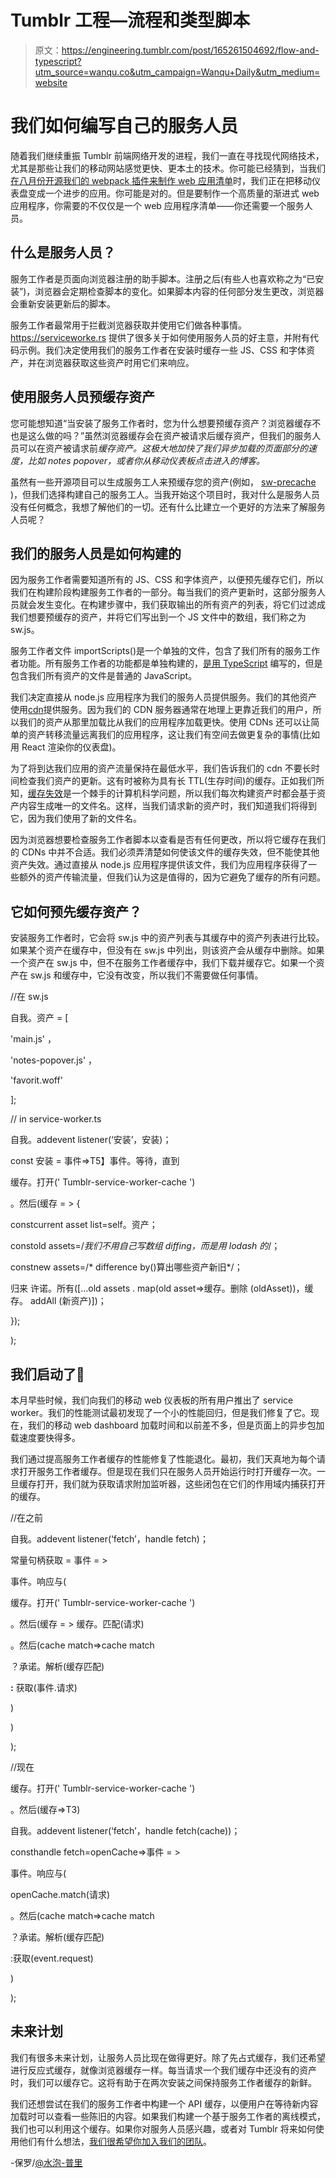 # Tumblr 工程—流程和类型脚本

> 原文：<https://engineering.tumblr.com/post/165261504692/flow-and-typescript?utm_source=wanqu.co&utm_campaign=Wanqu+Daily&utm_medium=website>

# 我们如何编写自己的服务人员

随着我们继续重振 Tumblr 前端网络开发的进程，我们一直在寻找现代网络技术，尤其是那些让我们的移动网站感觉更快、更本土的技术。你可能已经猜到，当我们[在八月份开源我们的 webpack 插件来制作 web 应用清单](https://javascript.tumblr.com/post/177492037092/making-a-progressive-web-app-with-webpack-just-got)时，我们正在把移动仪表盘变成一个进步的应用。你可能是对的。但是要制作一个高质量的渐进式 web 应用程序，你需要的不仅仅是一个 web 应用程序清单——你还需要一个服务人员。

## 什么是服务人员？

服务工作者是页面向浏览器注册的助手脚本。注册之后(有些人也喜欢称之为“已安装”)，浏览器会定期检查脚本的变化。如果脚本内容的任何部分发生更改，浏览器会重新安装更新后的脚本。

服务工作者最常用于拦截浏览器获取并使用它们做各种事情。https://serviceworke.rs 提供了很多关于如何使用服务人员的好主意，并附有代码示例。我们决定使用我们的服务工作者在安装时缓存一些 JS、CSS 和字体资产，并在浏览器获取这些资产时用它们来响应。

## 使用服务人员预缓存资产

您可能想知道“当安装了服务工作者时，您为什么想要预缓存资产？浏览器缓存不也是这么做的吗？”虽然浏览器缓存会在资产被请求后缓存资产，但我们的服务人员可以在资产被请求前*缓存资产。这极大地加快了我们异步加载的页面部分的速度，比如 notes popover，或者你从移动仪表板点击进入的博客。*

虽然有一些开源项目可以生成服务工人来预缓存您的资产(例如， [sw-precache](https://t.umblr.com/redirect?z=https%3A%2F%2Fgithub.com%2FGoogleChromeLabs%2Fsw-precache&t=YWJkMmU1ZmVlOWMxMTU5MTdiNTVhMWFiYTA0MjE0OGNmMDQ3OTdhOSw1MGFlNWU2ZjM4ZDZhMmI3NzRlYjk0Mzg5MjUyZGM5YWQ2NTc2ZjYz) )，但我们选择构建自己的服务工人。当我开始这个项目时，我对什么是服务人员没有任何概念，我想了解他们的一切。还有什么比建立一个更好的方法来了解服务人员呢？

## 我们的服务人员是如何构建的

因为服务工作者需要知道所有的 JS、CSS 和字体资产，以便预先缓存它们，所以我们在构建阶段构建服务工作者的一部分。每当我们的资产更新时，这部分服务人员就会发生变化。在构建步骤中，我们获取输出的所有资产的列表，将它们过滤成我们想要预缓存的资产，并将它们写出到一个 JS 文件中的数组，我们称之为 sw.js。

服务工作者文件 importScripts()是一个单独的文件，包含了我们所有的服务工作者功能。所有服务工作者的功能都是单独构建的，[是用 TypeScript](https://javascript.tumblr.com/post/165082071937/flow-and-typescript) 编写的，但是包含我们所有资产的文件是普通的 JavaScript。

我们决定直接从 node.js 应用程序为我们的服务人员提供服务。我们的其他资产使用[cdn](https://t.umblr.com/redirect?z=https%3A%2F%2Fwww.cloudflare.com%2Flearning%2Fcdn%2Fwhat-is-a-cdn%2F&t=ZWJhODUxMjBiZDU1MzUzMTg3MTJjMzdlNDhiYWNhNThmYWRkMTQ5OCw4YWUyNTc3M2RmZWNlZDdmYjAzZDE4YWE1OGI4YTRmYzE1ZGJmMmUx)提供服务。因为我们的 CDN 服务器通常在地理上更靠近我们的用户，所以我们的资产从那里加载比从我们的应用程序加载更快。使用 CDNs 还可以让简单的资产转移流量远离我们的应用程序，这让我们有空间去做更复杂的事情(比如用 React 渲染你的仪表盘)。

为了将到达我们应用的资产流量保持在最低水平，我们告诉我们的 cdn 不要长时间检查我们资产的更新。这有时被称为具有长 TTL(生存时间)的缓存。正如我们所知，[缓存失效](https://t.umblr.com/redirect?z=https%3A%2F%2Fwww.martinfowler.com%2Fbliki%2FTwoHardThings.html&t=NTgwOTAxN2QyMzFiZWE1MDhkOWI3ZDFkZDE5NjgzMDUxYTJjMDFiMCxiYWNkMmU0YjJlMDVjM2YyZDQ3MTJmNmM1NGYyZmI5YTg4NGYzOGMy)是一个棘手的计算机科学问题，所以我们每次构建资产时都会基于资产内容生成唯一的文件名。这样，当我们请求新的资产时，我们知道我们将得到它，因为我们使用了新的文件名。

因为浏览器想要检查服务工作者脚本以查看是否有任何更改，所以将它缓存在我们的 CDNs 中并不合适。我们必须弄清楚如何使该文件的缓存失效，但不能使其他资产失效。通过直接从 node.js 应用程序提供该文件，我们为应用程序获得了一些额外的资产传输流量，但我们认为这是值得的，因为它避免了缓存的所有问题。

## 它如何预先缓存资产？

安装服务工作者时，它会将 sw.js 中的资产列表与其缓存中的资产列表进行比较。如果某个资产在缓存中，但没有在 sw.js 中列出，则该资产会从缓存中删除。如果一个资产在 sw.js 中，但不在服务工作者缓存中，我们下载并缓存它。如果一个资产在 sw.js 和缓存中，它没有改变，所以我们不需要做任何事情。

//在 sw.js

自我。资产 = [

'main.js' ，

'notes-popover.js' ，

'favorit.woff'

];

// in service-worker.ts

自我。addevent listener(‘安装’，安装)；

const 安装 = 事件=>T5】事件。等待，直到

缓存。打开(' Tumblr-service-worker-cache ')

。然后(缓存 = > {

constcurrent asset list=self。资产；

constold assets=/*我们不用自己写数组 diffing，而是用 lodash 的*/；

constnew assets=/* difference by()算出哪些资产新旧*/；

归来 许诺。所有([…old assets . map(old asset=>缓存。删除 (oldAsset))，缓存。 addAll (新资产)])；

});

);

## 我们启动了🚀

本月早些时候，我们向我们的移动 web 仪表板的所有用户推出了 service worker。我们的性能测试最初发现了一个小的性能回归，但是我们修复了它。现在，我们的移动 web dashboard 加载时间和以前差不多，但是页面上的异步包加载速度要快得多。

我们通过提高服务工作者缓存的性能修复了性能退化。最初，我们天真地为每个请求打开服务工作者缓存。但是现在我们只在服务人员开始运行时打开缓存一次。一旦缓存打开，我们就为获取请求附加监听器，这些闭包在它们的作用域内捕获打开的缓存。

//在之前

自我。addevent listener(‘fetch’，handle fetch)；

常量句柄获取 = 事件 = >

事件。响应与(

缓存。打开(' Tumblr-service-worker-cache ')

。然后(缓存 = > 缓存。匹配(请求)

。然后(cache match=>cache match

？承诺。解析(缓存匹配)

**:** 获取(事件.请求)

)

)

);

//现在

缓存。打开(' Tumblr-service-worker-cache ')

。然后(缓存=>T3)

自我。addevent listener(‘fetch’，handle fetch(cache))；

consthandle fetch=openCache=>事件 = >

事件。响应与(

openCache.match(请求)

。然后(cache match=>cache match

？承诺。解析(缓存匹配)

:获取(event.request)

)

);

## 未来计划

我们有很多未来计划，让服务人员比现在做得更好。除了先占式缓存，我们还希望进行反应式缓存，就像浏览器缓存一样。每当请求一个我们缓存中还没有的资产时，我们可以缓存它。这将有助于在两次安装之间保持服务工作者缓存的新鲜。

我们还想尝试在我们的服务工作者中构建一个 API 缓存，以便用户在等待新内容加载时可以查看一些陈旧的内容。如果我们构建一个基于服务工作者的离线模式，我们也可以利用这个缓存。如果你对服务人员感兴趣，或者对 Tumblr 将来如何使用他们有什么想法，[我们很希望你加入我们的团队](https://tumblr.com/jobs)。

-保罗/[@水泡-普里](https://tmblr.co/mebQDhJsLeVhqb42xUuFt-A)